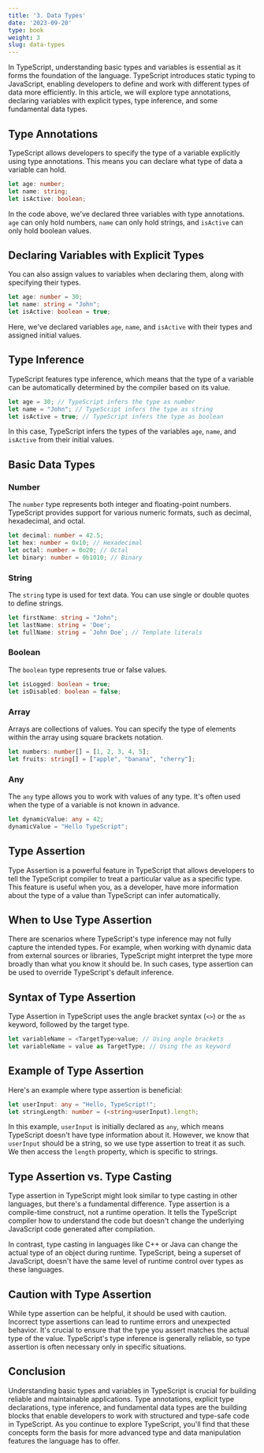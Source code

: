 ```yaml
---
title: '3. Data Types' 
date: '2023-09-20'
type: book
weight: 3
slug: data-types
---
```

In TypeScript, understanding basic types and variables is essential as it forms the foundation of the language. TypeScript introduces static typing to JavaScript, enabling developers to define and work with different types of data more efficiently. In this article, we will explore type annotations, declaring variables with explicit types, type inference, and some fundamental data types.

## Type Annotations

TypeScript allows developers to specify the type of a variable explicitly using type annotations. This means you can declare what type of data a variable can hold.

```typescript
let age: number;
let name: string;
let isActive: boolean;
```

In the code above, we've declared three variables with type annotations. `age` can only hold numbers, `name` can only hold strings, and `isActive` can only hold boolean values.

## Declaring Variables with Explicit Types

You can also assign values to variables when declaring them, along with specifying their types.

```typescript
let age: number = 30;
let name: string = "John";
let isActive: boolean = true;
```

Here, we've declared variables `age`, `name`, and `isActive` with their types and assigned initial values.

## Type Inference

TypeScript features type inference, which means that the type of a variable can be automatically determined by the compiler based on its value.

```typescript
let age = 30; // TypeScript infers the type as number
let name = "John"; // TypeScript infers the type as string
let isActive = true; // TypeScript infers the type as boolean
```

In this case, TypeScript infers the types of the variables `age`, `name`, and `isActive` from their initial values.

## Basic Data Types

### Number

The `number` type represents both integer and floating-point numbers. TypeScript provides support for various numeric formats, such as decimal, hexadecimal, and octal.

```typescript
let decimal: number = 42.5;
let hex: number = 0x10; // Hexadecimal
let octal: number = 0o20; // Octal
let binary: number = 0b1010; // Binary
```

### String

The `string` type is used for text data. You can use single or double quotes to define strings.

```typescript
let firstName: string = "John";
let lastName: string = 'Doe';
let fullName: string = `John Doe`; // Template literals
```

### Boolean

The `boolean` type represents true or false values.

```typescript
let isLogged: boolean = true;
let isDisabled: boolean = false;
```

### Array

Arrays are collections of values. You can specify the type of elements within the array using square brackets notation.

```typescript
let numbers: number[] = [1, 2, 3, 4, 5];
let fruits: string[] = ["apple", "banana", "cherry"];
```

### Any

The `any` type allows you to work with values of any type. It's often used when the type of a variable is not known in advance.

```typescript
let dynamicValue: any = 42;
dynamicValue = "Hello TypeScript";
```


## Type Assertion

Type Assertion is a powerful feature in TypeScript that allows developers to tell the TypeScript compiler to treat a particular value as a specific type. This feature is useful when you, as a developer, have more information about the type of a value than TypeScript can infer automatically.

## When to Use Type Assertion

There are scenarios where TypeScript's type inference may not fully capture the intended types. For example, when working with dynamic data from external sources or libraries, TypeScript might interpret the type more broadly than what you know it should be. In such cases, type assertion can be used to override TypeScript's default inference.

## Syntax of Type Assertion

Type Assertion in TypeScript uses the angle bracket syntax (`<>`) or the `as` keyword, followed by the target type.

```typescript
let variableName = <TargetType>value; // Using angle brackets
let variableName = value as TargetType; // Using the as keyword
```

## Example of Type Assertion

Here's an example where type assertion is beneficial:

```typescript
let userInput: any = "Hello, TypeScript!";
let stringLength: number = (<string>userInput).length;
```

In this example, `userInput` is initially declared as `any`, which means TypeScript doesn't have type information about it. However, we know that `userInput` should be a string, so we use type assertion to treat it as such. We then access the `length` property, which is specific to strings.

## Type Assertion vs. Type Casting

Type assertion in TypeScript might look similar to type casting in other languages, but there's a fundamental difference. Type assertion is a compile-time construct, not a runtime operation. It tells the TypeScript compiler how to understand the code but doesn't change the underlying JavaScript code generated after compilation.

In contrast, type casting in languages like C++ or Java can change the actual type of an object during runtime. TypeScript, being a superset of JavaScript, doesn't have the same level of runtime control over types as these languages.

## Caution with Type Assertion

While type assertion can be helpful, it should be used with caution. Incorrect type assertions can lead to runtime errors and unexpected behavior. It's crucial to ensure that the type you assert matches the actual type of the value. TypeScript's type inference is generally reliable, so type assertion is often necessary only in specific situations.

## Conclusion

Understanding basic types and variables in TypeScript is crucial for building reliable and maintainable applications. Type annotations, explicit type declarations, type inference, and fundamental data types are the building blocks that enable developers to work with structured and type-safe code in TypeScript. As you continue to explore TypeScript, you'll find that these concepts form the basis for more advanced type and data manipulation features the language has to offer.